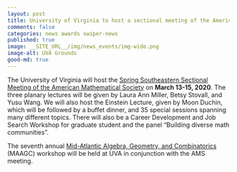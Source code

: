 ```yaml
---
layout: post
title: University of Virginia to host a sectional meeting of the Americal Mathematical Society
comments: false
categories: news awards swiper-news
published: true
image: __SITE_URL__/img/news_events/img-wide.png
image-alt: UVA Grounds
good-md: true
---
```


The University of Virginia will host the [Spring Southeastern Sectional Meeting of the American Mathematical Society](http://www.ams.org/meetings/sectional/2273_program.html) on **March 13-15, 2020**. The three planary lectures will be given by Laura Ann Miller, Betsy Stovall, and Yusu Wang. We will also host the Einstein Lecture, given by Moon Duchin, which will be followed by a buffet dinner, and 35 special sessions spanning many different topics. There will also be a Career Development and Job Search Workshop for graduate student and the panel “Building diverse math communities”.

The seventh annual [Mid-Atlantic Algebra, Geometry, and Combinatorics](http://www.maagc.info/virginia-2020) (MAAGC) workshop will be held at UVA in conjunction with the AMS meeting.